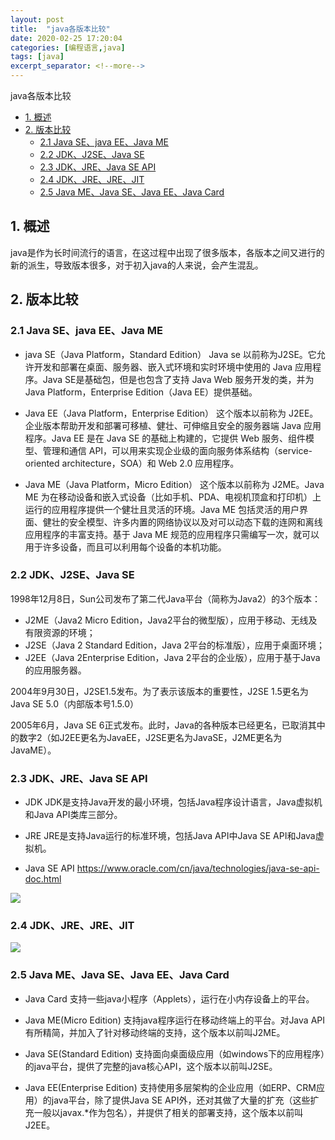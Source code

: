 ```yaml
---
layout: post
title:  "java各版本比较"
date: 2020-02-25 17:20:04
categories: [编程语言,java]
tags: [java]
excerpt_separator: <!--more-->
---
```

java各版本比较
<!--more-->

<!-- @import "[TOC]" {cmd="toc" depthFrom=1 depthTo=6 orderedList=false} -->

<!-- code_chunk_output -->

- [1. 概述](#1-概述)
- [2. 版本比较](#2-版本比较)
  - [2.1 Java SE、java EE、Java ME](#21-java-se-java-ee-java-me)
  - [2.2 JDK、J2SE、Java SE](#22-jdk-j2se-java-se)
  - [2.3 JDK、JRE、Java SE API](#23-jdk-jre-java-se-api)
  - [2.4 JDK、JRE、JRE、JIT](#24-jdk-jre-jre-jit)
  - [2.5 Java ME、Java SE、Java EE、Java Card](#25-java-me-java-se-java-ee-java-card)

<!-- /code_chunk_output -->


## 1. 概述

java是作为长时间流行的语言，在这过程中出现了很多版本，各版本之间又进行的新的派生，导致版本很多，对于初入java的人来说，会产生混乱。

## 2. 版本比较

### 2.1 Java SE、java EE、Java ME

* java SE（Java Platform，Standard Edition）
Java se 以前称为J2SE。它允许开发和部署在桌面、服务器、嵌入式环境和实时环境中使用的 Java 应用程序。Java SE是基础包，但是也包含了支持 Java Web 服务开发的类，并为 Java Platform，Enterprise Edition（Java EE）提供基础。

* Java EE（Java Platform，Enterprise Edition）
这个版本以前称为 J2EE。企业版本帮助开发和部署可移植、健壮、可伸缩且安全的服务器端 Java 应用程序。Java EE 是在 Java SE 的基础上构建的，它提供 Web 服务、组件模型、管理和通信 API，可以用来实现企业级的面向服务体系结构（service-oriented architecture，SOA）和 Web 2.0 应用程序。

* Java ME（Java Platform，Micro Edition）
这个版本以前称为 J2ME。Java ME 为在移动设备和嵌入式设备（比如手机、PDA、电视机顶盒和打印机）上运行的应用程序提供一个健壮且灵活的环境。Java ME 包括灵活的用户界面、健壮的安全模型、许多内置的网络协议以及对可以动态下载的连网和离线应用程序的丰富支持。基于 Java ME 规范的应用程序只需编写一次，就可以用于许多设备，而且可以利用每个设备的本机功能。

### 2.2 JDK、J2SE、Java SE

1998年12月8日，Sun公司发布了第二代Java平台（简称为Java2）的3个版本：
* J2ME（Java2 Micro Edition，Java2平台的微型版），应用于移动、无线及有限资源的环境；
* J2SE（Java 2 Standard Edition，Java 2平台的标准版），应用于桌面环境；
* J2EE（Java 2Enterprise Edition，Java 2平台的企业版），应用于基于Java的应用服务器。

2004年9月30日，J2SE1.5发布。为了表示该版本的重要性，J2SE 1.5更名为Java SE 5.0（内部版本号1.5.0）

2005年6月，Java SE 6正式发布。此时，Java的各种版本已经更名，已取消其中的数字2（如J2EE更名为JavaEE，J2SE更名为JavaSE，J2ME更名为JavaME）。

### 2.3 JDK、JRE、Java SE API

* JDK
JDK是支持Java开发的最小环境，包括Java程序设计语言，Java虚拟机和Java API类库三部分。

* JRE
JRE是支持Java运行的标准环境，包括Java API中Java SE API和Java虚拟机。

* Java SE API
https://www.oracle.com/cn/java/technologies/java-se-api-doc.html

![](/images/1034114-6b279de22a0c3648.png)

### 2.4 JDK、JRE、JRE、JIT

![](/images/1034114-b7a630ad5b512192.png)

### 2.5 Java ME、Java SE、Java EE、Java Card

* Java Card
支持一些java小程序（Applets），运行在小内存设备上的平台。

* Java ME(Micro Edition)
支持java程序运行在移动终端上的平台。对Java API有所精简，并加入了针对移动终端的支持，这个版本以前叫J2ME。

* Java SE(Standard Edition)
支持面向桌面级应用（如windows下的应用程序）的java平台，提供了完整的java核心API，这个版本以前叫J2SE。

* Java EE(Enterprise Edition)
支持使用多层架构的企业应用（如ERP、CRM应用）的java平台，除了提供Java SE API外，还对其做了大量的扩充（这些扩充一般以javax.*作为包名），并提供了相关的部署支持，这个版本以前叫J2EE。
